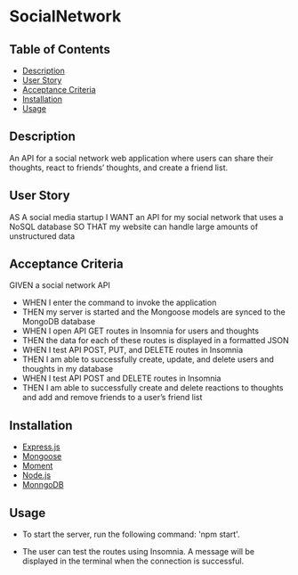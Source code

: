 # SocialNetwork

## Table of Contents
- [Description](#description)
- [User Story](#user-story)
- [Acceptance Criteria](#acceptance-criteria)
- [Installation](#installation)
- [Usage](#usage)



## Description

An API for a social network web application where users can share their thoughts, react to friends’ thoughts, and create a friend list.

## User Story

AS A social media startup
I WANT an API for my social network that uses a NoSQL database
SO THAT my website can handle large amounts of unstructured data

## Acceptance Criteria

GIVEN a social network API
- WHEN I enter the command to invoke the application
- THEN my server is started and the Mongoose models are synced to the MongoDB database
- WHEN I open API GET routes in Insomnia for users and thoughts
- THEN the data for each of these routes is displayed in a formatted JSON
- WHEN I test API POST, PUT, and DELETE routes in Insomnia
- THEN I am able to successfully create, update, and delete users and thoughts in my database
- WHEN I test API POST and DELETE routes in Insomnia
- THEN I am able to successfully create and delete reactions to thoughts and add and remove friends to a user’s friend list


## Installation

- [Express.js](https://www.npmjs.com/package/express)
- [Mongoose](https://www.npmjs.com/package/mongoose)
- [Moment](https://www.npmjs.com/package/moment)
- [Node.js](https://nodejs.org/en/)
- [MonngoDB](https://www.npmjs.com/package/mongodb)


## Usage

- To start the server, run the following command:
'npm start'.

- The user can test the routes using Insomnia. A message will be displayed in the terminal when the connection is successful.
